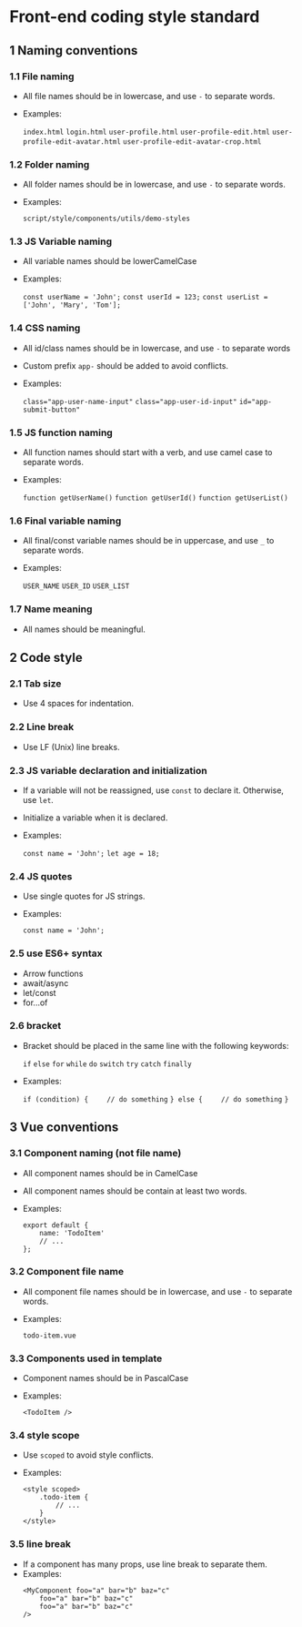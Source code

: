 # Front-end coding style standard

## 1 Naming conventions

### 1.1 File naming

* All file names should be in lowercase, and use ```-``` to separate words.

* Examples:

    ```index.html```
    ```login.html```
    ```user-profile.html```
    ```user-profile-edit.html```
    ```user-profile-edit-avatar.html```
    ```user-profile-edit-avatar-crop.html```

### 1.2 Folder naming

* All folder names should be in lowercase, and use ```-``` to separate words.
* Examples:

    ```script/style/components/utils/demo-styles```

### 1.3 JS Variable naming

* All variable names should be lowerCamelCase
* Examples:

    ```const userName = 'John';```
    ```const userId = 123;```
    ```const userList = ['John', 'Mary', 'Tom'];```

### 1.4 CSS naming

* All id/class names should be in lowercase, and use ```-``` to separate words
* Custom prefix ```app-``` should be added to avoid conflicts.
* Examples:

    ```class="app-user-name-input"```
    ```class="app-user-id-input"```
    ```id="app-submit-button"```

### 1.5 JS function naming

* All function names should start with a verb, and use camel case to separate words.

* Examples:

    ```function getUserName()```
    ```function getUserId()```
    ```function getUserList()```

### 1.6 Final variable naming

* All final/const variable names should be in uppercase, and use ```_``` to separate words.
* Examples:

    ```USER_NAME```
    ```USER_ID```
    ```USER_LIST```

### 1.7 Name meaning

* All names should be meaningful.

## 2 Code style

### 2.1 Tab size

* Use 4 spaces for indentation.

### 2.2 Line break

* Use LF (Unix) line breaks.

### 2.3 JS variable declaration and initialization

* If a variable will not be reassigned, use ```const``` to declare it. Otherwise, use ```let```.
* Initialize a variable when it is declared.
* Examples:

    ```const name = 'John';```
    ```let age = 18;```

### 2.4 JS quotes

* Use single quotes for JS strings.
* Examples:

    ```const name = 'John';```

### 2.5 use ES6+ syntax

* Arrow functions
* await/async
* let/const
* for...of

### 2.6 bracket

* Bracket should be placed in the same line with the following keywords:

    ```if```
    ```else```
    ```for```
    ```while```
    ```do```
    ```switch```
    ```try```
    ```catch```
    ```finally```

* Examples:

    ```if (condition) {```
    ```    // do something```
    ```} else {```
    ```    // do something```
    ```}```

## 3 Vue conventions

### 3.1 Component naming (not file name)

* All component names should be in CamelCase
* All component names should be contain at least two words.
* Examples:

    ```
    export default {
        name: 'TodoItem'
        // ...
    };
    ```

### 3.2 Component file name

* All component file names should be in lowercase, and use ```-``` to separate words.
* Examples:

    ```todo-item.vue```

### 3.3 Components used in template

* Component names should be in PascalCase
* Examples:

    ```<TodoItem />```

### 3.4 style scope

* Use ```scoped``` to avoid style conflicts.
* Examples:

    ```
    <style scoped>
        .todo-item {
            // ...
        }
    </style>
    ```

### 3.5 line break

* If a component has many props, use line break to separate them.
* Examples:
    ```
    <MyComponent foo="a" bar="b" baz="c"
        foo="a" bar="b" baz="c"
        foo="a" bar="b" baz="c"
    />
    ```
